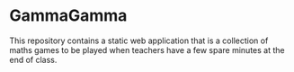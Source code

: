 # GammaGamma
This repository contains a static web application that is a collection of maths games to be played when teachers have a few spare minutes at the end of class.
